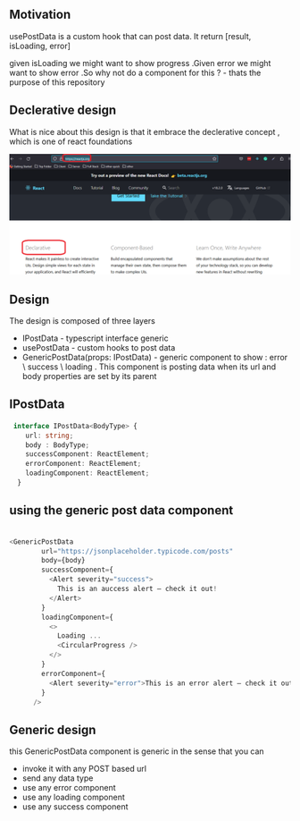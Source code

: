 <h2>Motivation</h2>
<p>usePostData is a custom hook that can post data. It return [result, isLoading, error]</p>
<p>given isLoading we might want to show progress .Given error we might want to show error .So why not do a component for this ? - thats the purpose of this repository</p>


<h2>Declerative design</h2>
What is nice about this design is that it embrace the declerative concept , which is one of react foundations

![Declerative](./figs/declerative.png)

<h2>Design</h2>
The design is composed of three layers
<ul>
<li>IPostData<BodyType> - typescript interface generic</li>
<li>usePostData<BodyType> - custom hooks to post data</li>
<li> GenericPostData<BodyType>(props: IPostData<BodyType>) - generic component to show : error \ success \ loading . This component is posting data when its url and body properties are set by its parent</li>
</ul>



<h2>IPostData<BodyType></h2>

```ts
 interface IPostData<BodyType> {
    url: string;
    body : BodyType;
    successComponent: ReactElement;
    errorComponent: ReactElement;
    loadingComponent: ReactElement;
  }
```

<h2>using the generic post data component</h2>

```ts

<GenericPostData
        url="https://jsonplaceholder.typicode.com/posts"
        body={body}
        successComponent={
          <Alert severity="success">
            This is an auccess alert — check it out!
          </Alert>
        }
        loadingComponent={
          <>
            Loading ...
            <CircularProgress />
          </>
        }
        errorComponent={
          <Alert severity="error">This is an error alert — check it out!</Alert>
        }
      />

```


<h2>Generic design</h2>
this GenericPostData component is generic in the sense that you can 
<ul>
<li>invoke it with any POST based url</li>
<li>send any data type</li>
<li>use any error component</li>
<li>use any loading component</li>
<li>use any success component</li>
</ul>
